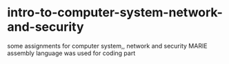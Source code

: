# intro-to-computer-system-network-and-security
some assignments for computer system,, network and security
MARIE assembly language was used for coding part
